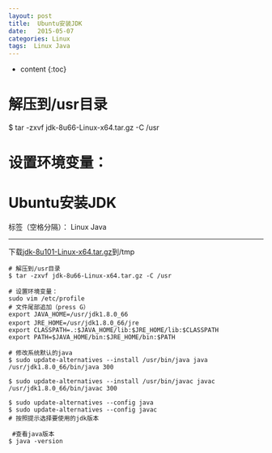 ```yaml
---
layout: post
title:  Ubuntu安装JDK 
date:   2015-05-07
categories: Linux
tags:  Linux Java
---
```


* content
{:toc}

# 解压到/usr目录
$ tar -zxvf jdk-8u66-Linux-x64.tar.gz -C /usr

# 设置环境变量：





# Ubuntu安装JDK 

标签（空格分隔）： Linux Java

---


下载[jdk-8u101-Linux-x64.tar.gz](http://www.oracle.com/technetwork/java/javase/downloads/jdk8-downloads-2133151.html)到/tmp

```
# 解压到/usr目录
$ tar -zxvf jdk-8u66-Linux-x64.tar.gz -C /usr

# 设置环境变量：
sudo vim /etc/profile
# 文件尾部追加（press G）
export JAVA_HOME=/usr/jdk1.8.0_66
export JRE_HOME=/usr/jdk1.8.0_66/jre　
export CLASSPATH=.:$JAVA_HOME/lib:$JRE_HOME/lib:$CLASSPATH
export PATH=$JAVA_HOME/bin:$JRE_HOME/bin:$PATH

# 修改系统默认的java
$ sudo update-alternatives --install /usr/bin/java java /usr/jdk1.8.0_66/bin/java 300

$ sudo update-alternatives --install /usr/bin/javac javac /usr/jdk1.8.0_66/bin/javac 300

$ sudo update-alternatives --config java
$ sudo update-alternatives --config javac
# 按照提示选择要使用的jdk版本

 #查看java版本
$ java -version
```




